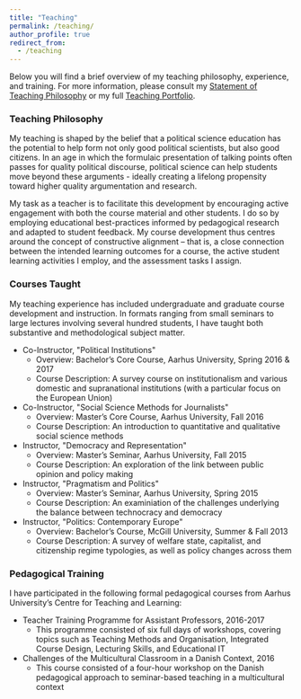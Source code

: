 ```yaml
---
title: "Teaching"
permalink: /teaching/
author_profile: true
redirect_from:
  - /teaching
---
```


Below you will find a brief overview of my teaching philosophy, experience, and training. For more information, please consult my [Statement of Teaching Philosophy](https://anthonykevins.github.io/files/Teaching_Philosophy.pdf) or my full [Teaching Portfolio](https://anthonykevins.github.io/files/Teaching_Portfolio.pdf).

### Teaching Philosophy

My teaching is shaped by the belief that a political science education has the potential to help form not only good political scientists, but also good citizens. In an age in which the formulaic presentation of talking points often passes for quality political discourse, political science can help students move beyond these arguments - ideally creating a lifelong propensity toward higher quality argumentation and research.

My task as a teacher is to facilitate this development by encouraging active engagement with both the course material and other students. I do so by employing educational best-practices informed by pedagogical research and adapted to student feedback. My course development thus centres around the concept of constructive alignment – that is, a close connection between the intended learning outcomes for a course, the active student learning activities I employ, and the assessment tasks I assign.

### Courses Taught

My teaching experience has included undergraduate and graduate course development and instruction. In formats ranging from small seminars to large lectures involving several hundred students, I have taught both substantive and methodological subject matter.

* Co-Instructor, "Political Institutions"
  * Overview: Bachelor’s Core Course, Aarhus University, Spring 2016 & 2017
  * Course Description: A survey course on institutionalism and various domestic and supranational institutions (with a particular focus on the European Union)
* Co-Instructor, "Social Science Methods for Journalists"
  * Overview: Master’s Core Course, Aarhus University, Fall 2016
  * Course Description: An introduction to quantitative and qualitative social science methods
* Instructor, "Democracy and Representation"
  * Overview: Master’s Seminar, Aarhus University, Fall 2015
  * Course Description: An exploration of the link between public opinion and policy making
* Instructor, "Pragmatism and Politics"
  * Overview: Master’s Seminar, Aarhus University, Spring 2015
  * Course Description: An examiniation of the challenges underlying the balance between technocracy and democracy
* Instructor, "Politics: Contemporary Europe"
  * Overview: Bachelor’s Course, McGill University, Summer & Fall 2013
  * Course Description: A survey of welfare state, capitalist, and citizenship regime typologies, as well as policy changes across them

### Pedagogical Training

I have participated in the following formal pedagogical courses from Aarhus University’s Centre for Teaching and Learning:

* Teacher Training Programme for Assistant Professors, 2016-2017
  * This programme consisted of six full days of workshops, covering topics such as Teaching Methods and Organisation, Integrated Course Design, Lecturing Skills, and Educational IT
* Challenges of the Multicultural Classroom in a Danish Context, 2016
  * This course consisted of a four-hour workshop on the Danish pedagogical approach to seminar-based teaching in a multicultural context